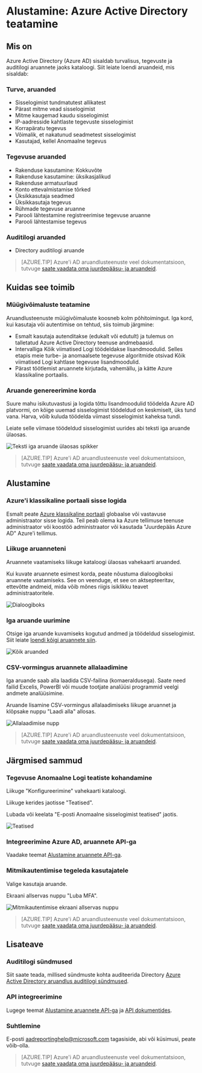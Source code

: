 <properties
   pageTitle="Azure Active Directory aruandlus: Alustamine | Microsoft Azure'i"
   description="Loendite mitmesuguste saadaolevate aruannete Azure Active Directory teatamine"
   services="active-directory"
   documentationCenter=""
   authors="dhanyahk"
   manager="femila"
   editor=""/>

<tags
   ms.service="active-directory"
   ms.devlang="na"
   ms.topic="get-started-article"
   ms.tgt_pltfrm="na"
   ms.workload="identity"
   ms.date="03/07/2016"
   ms.author="dhanyahk"/>

# <a name="getting-started-with-azure-active-directory-reporting"></a>Alustamine: Azure Active Directory teatamine

## <a name="what-it-is"></a>Mis on

Azure Active Directory (Azure AD) sisaldab turvalisus, tegevuste ja auditilogi aruannete jaoks kataloogi. Siit leiate loendi aruandeid, mis sisaldab:

### <a name="security-reports"></a>Turve, aruanded

- Sisselogimist tundmatutest allikatest
- Pärast mitme vead sisselogimist
- Mitme kaugemad kaudu sisselogimist
- IP-aadresside kahtlaste tegevuste sisselogimist
- Korrapäratu tegevus
- Võimalik, et nakatunud seadmetest sisselogimist
- Kasutajad, kellel Anomaalne tegevus

### <a name="activity-reports"></a>Tegevuse aruanded

- Rakenduse kasutamine: Kokkuvõte
- Rakenduse kasutamine: üksikasjalikud
- Rakenduse armatuurlaud
- Konto ettevalmistamise tõrked
- Üksikkasutaja seadmed
- Üksikkasutaja tegevus
- Rühmade tegevuse aruanne
- Parooli lähtestamine registreerimise tegevuse aruanne
- Parooli lähtestamise tegevus

### <a name="audit-reports"></a>Auditilogi aruanded

- Directory auditilogi aruande

> [AZURE.TIP] Azure'i AD aruandlusteenuste veel dokumentatsioon, tutvuge [saate vaadata oma juurdepääsu- ja aruandeid](active-directory-view-access-usage-reports.md).



## <a name="how-it-works"></a>Kuidas see toimib


### <a name="reporting-pipeline"></a>Müügivõimaluste teatamine

Aruandlusteenuste müügivõimaluste koosneb kolm põhitoimingut. Iga kord, kui kasutaja või autentimise on tehtud, siis toimub järgmine:

- Esmalt kasutaja autenditakse (edukalt või edutult) ja tulemus on talletatud Azure Active Directory teenuse andmebaasid.
- Intervalliga Kõik viimatised Logi töödeldakse lisandmoodulid. Selles etapis meie turbe- ja anomaalsete tegevuse algoritmide otsivad Kõik viimatised Logi kahtlase tegevuse lisandmoodulid.
- Pärast töötlemist aruannete kirjutada, vahemällu, ja kätte Azure klassikaline portaalis.

### <a name="report-generation-times"></a>Aruande genereerimine korda

Suure mahu isikutuvastusi ja logida tõttu lisandmoodulid töödelda Azure AD platvormi, on kõige uuemad sisselogimist töödeldud on keskmiselt, üks tund vana. Harva, võib kuluda töödelda viimast sisselogimist kaheksa tundi.

Leiate selle viimase töödeldud sisselogimist uurides abi teksti iga aruande ülaosas.

![Teksti iga aruande ülaosas spikker](./media/active-directory-reporting-getting-started/reportingWatermark.PNG)

> [AZURE.TIP] Azure'i AD aruandlusteenuste veel dokumentatsioon, tutvuge [saate vaadata oma juurdepääsu- ja aruandeid](active-directory-view-access-usage-reports.md).



## <a name="getting-started"></a>Alustamine


### <a name="sign-into-the-azure-classic-portal"></a>Azure'i klassikaline portaali sisse logida

Esmalt peate [Azure klassikaline portaali](https://manage.windowsazure.com) globaalse või vastavuse administraator sisse logida. Teil peab olema ka Azure tellimuse teenuse administraator või koostöö administraator või kasutada "Juurdepääs Azure AD" Azure'i tellimus.

### <a name="navigate-to-reports"></a>Liikuge aruanneteni

Aruannete vaatamiseks liikuge kataloogi ülaosas vahekaarti aruanded.

Kui kuvate aruannete esimest korda, peate nõustuma dialoogiboksi aruannete vaatamiseks. See on veenduge, et see on aktsepteeritav, ettevõtte andmeid, mida võib mõnes riigis isiklikku teavet administraatoritele.

![Dialoogiboks](./media/active-directory-reporting-getting-started/dialogBox.png)

### <a name="explore-each-report"></a>Iga aruande uurimine

Otsige iga aruande kuvamiseks kogutud andmed ja töödeldud sisselogimist. Siit leiate [loendi kõigi aruannete siin](active-directory-reporting-guide.md).

![Kõik aruanded](./media/active-directory-reporting-getting-started/reportsMain.png)

### <a name="download-the-reports-as-csv"></a>CSV-vormingus aruannete allalaadimine

Iga aruande saab alla laadida CSV-failina (komaeraldusega). Saate need failid Excelis, PowerBI või muude tootjate analüüsi programmid veelgi andmete analüüsimine.

Aruande lisamine CSV-vormingus allalaadimiseks liikuge aruannet ja klõpsake nuppu "Laadi alla" allosas.

![Allalaadimise nupp](./media/active-directory-reporting-getting-started/downloadButton.png)

> [AZURE.TIP] Azure'i AD aruandlusteenuste veel dokumentatsioon, tutvuge [saate vaadata oma juurdepääsu- ja aruandeid](active-directory-view-access-usage-reports.md).





## <a name="next-steps"></a>Järgmised sammud

### <a name="customize-alerts-for-anomalous-sign-in-activity"></a>Tegevuse Anomaalne Logi teatiste kohandamine

Liikuge "Konfigureerimine" vahekaarti kataloogi.

Liikuge kerides jaotisse "Teatised".

Lubada või keelata "E-posti Anomaalne sisselogimist teatised" jaotis.

![Teatised](./media/active-directory-reporting-getting-started/notificationsSection.png)

### <a name="integrate-with-the-azure-ad-reporting-api"></a>Integreerimine Azure AD, aruannete API-ga

Vaadake teemat [Alustamine aruannete API-ga](active-directory-reporting-api-getting-started.md).

### <a name="engage-multi-factor-authentication-on-users"></a>Mitmikautentimise tegeleda kasutajatele

Valige kasutaja aruande.

Ekraani allservas nuppu "Luba MFA".

![Mitmikautentimise ekraani allservas nuppu](./media/active-directory-reporting-getting-started/mfaButton.png)

> [AZURE.TIP] Azure'i AD aruandlusteenuste veel dokumentatsioon, tutvuge [saate vaadata oma juurdepääsu- ja aruandeid](active-directory-view-access-usage-reports.md).




## <a name="learn-more"></a>Lisateave


### <a name="audit-events"></a>Auditilogi sündmused

Siit saate teada, millised sündmuste kohta auditeerida Directory [Azure Active Directory aruandlus auditilogi sündmused](active-directory-reporting-audit-events.md).

### <a name="api-integration"></a>API integreerimine

Lugege teemat [Alustamine aruannete API-ga](active-directory-reporting-api-getting-started.md) ja [API dokumentides](https://msdn.microsoft.com/library/azure/mt126081.aspx).

### <a name="get-in-touch"></a>Suhtlemine

E-posti [aadreportinghelp@microsoft.com](mailto:aadreportinghelp@microsoft.com) tagasiside, abi või küsimusi, peate võib-olla.

> [AZURE.TIP] Azure'i AD aruandlusteenuste veel dokumentatsioon, tutvuge [saate vaadata oma juurdepääsu- ja aruandeid](active-directory-view-access-usage-reports.md).
